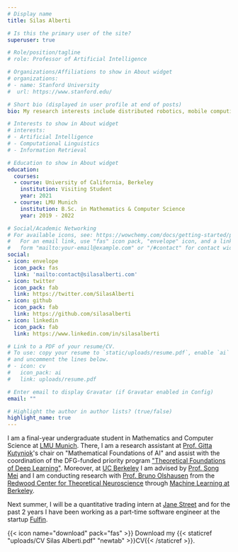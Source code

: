 ```yaml
---
# Display name
title: Silas Alberti 

# Is this the primary user of the site?
superuser: true

# Role/position/tagline
# role: Professor of Artificial Intelligence

# Organizations/Affiliations to show in About widget
# organizations:
# - name: Stanford University
#  url: https://www.stanford.edu/

# Short bio (displayed in user profile at end of posts)
bio: My research interests include distributed robotics, mobile computing and programmable matter.

# Interests to show in About widget
# interests:
# - Artificial Intelligence
# - Computational Linguistics
# - Information Retrieval

# Education to show in About widget
education:
  courses:
  - course: University of California, Berkeley 
    institution: Visiting Student
    year: 2021
  - course: LMU Munich
    institution: B.Sc. in Mathematics & Computer Science 
    year: 2019 - 2022

# Social/Academic Networking
# For available icons, see: https://wowchemy.com/docs/getting-started/page-builder/#icons
#   For an email link, use "fas" icon pack, "envelope" icon, and a link in the
#   form "mailto:your-email@example.com" or "/#contact" for contact widget.
social:
- icon: envelope
  icon_pack: fas
  link: 'mailto:contact@silasalberti.com'
- icon: twitter
  icon_pack: fab
  link: https://twitter.com/SilasAlberti
- icon: github
  icon_pack: fab
  link: https://github.com/silasalberti
- icon: linkedin
  icon_pack: fab
  link: https://www.linkedin.com/in/silasalberti

# Link to a PDF of your resume/CV.
# To use: copy your resume to `static/uploads/resume.pdf`, enable `ai` icons in `params.toml`, 
# and uncomment the lines below.
# - icon: cv
#   icon_pack: ai
#   link: uploads/resume.pdf

# Enter email to display Gravatar (if Gravatar enabled in Config)
email: ""

# Highlight the author in author lists? (true/false)
highlight_name: true
---
```


I am a final-year undergraduate student in Mathematics and Computer Science at [LMU Munich](https://lmu.de/en/). There, I am a research assistant at [Prof. Gitta Kutyniok](https://en.wikipedia.org/wiki/Gitta_Kutyniok)'s chair on "Mathematical Foundations of AI" and assist with the coordination of the DFG-funded priority program ["Theoretical Foundations of Deep Learning"](https://www.dfg.de/foerderung/info_wissenschaft/2020/info_wissenschaft_20_36/index.html). Moreover,  at [UC Berkeley](https://www.berkeley.edu/) I am advised by [Prof. Song Mei](https://www.stat.berkeley.edu/~songmei/) and I am conducting research with [Prof. Bruno Olshausen](https://www2.eecs.berkeley.edu/Faculty/Homepages/baolshausen.html) from the [Redwood Center for Theoretical Neuroscience](https://redwood.berkeley.edu/) through [Machine Learning at Berkeley](https://ml.berkeley.edu/).

Next summer, I will be a quantitative trading intern at [Jane Street](https://www.janestreet.com/) and for the past 2 years I have been working as a part-time software engineer at the startup [Fulfin](https://www.fulfin.com/eng/).

{{< icon name="download" pack="fas" >}} Download my {{< staticref "uploads/CV Silas Alberti.pdf" "newtab" >}}CV{{< /staticref >}}.
